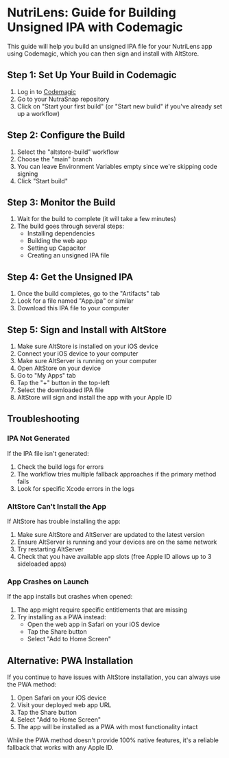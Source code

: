 # NutriLens: Guide for Building Unsigned IPA with Codemagic

This guide will help you build an unsigned IPA file for your NutriLens app using Codemagic, which you can then sign and install with AltStore.

## Step 1: Set Up Your Build in Codemagic

1. Log in to [Codemagic](https://codemagic.io)
2. Go to your NutraSnap repository
3. Click on "Start your first build" (or "Start new build" if you've already set up a workflow)

## Step 2: Configure the Build

1. Select the "altstore-build" workflow
2. Choose the "main" branch
3. You can leave Environment Variables empty since we're skipping code signing
4. Click "Start build"

## Step 3: Monitor the Build

1. Wait for the build to complete (it will take a few minutes)
2. The build goes through several steps:
   - Installing dependencies
   - Building the web app
   - Setting up Capacitor
   - Creating an unsigned IPA file

## Step 4: Get the Unsigned IPA

1. Once the build completes, go to the "Artifacts" tab
2. Look for a file named "App.ipa" or similar
3. Download this IPA file to your computer

## Step 5: Sign and Install with AltStore

1. Make sure AltStore is installed on your iOS device
2. Connect your iOS device to your computer
3. Make sure AltServer is running on your computer
4. Open AltStore on your device
5. Go to "My Apps" tab
6. Tap the "+" button in the top-left
7. Select the downloaded IPA file
8. AltStore will sign and install the app with your Apple ID

## Troubleshooting

### IPA Not Generated

If the IPA file isn't generated:

1. Check the build logs for errors
2. The workflow tries multiple fallback approaches if the primary method fails
3. Look for specific Xcode errors in the logs

### AltStore Can't Install the App

If AltStore has trouble installing the app:

1. Make sure AltStore and AltServer are updated to the latest version
2. Ensure AltServer is running and your devices are on the same network
3. Try restarting AltServer
4. Check that you have available app slots (free Apple ID allows up to 3 sideloaded apps)

### App Crashes on Launch

If the app installs but crashes when opened:

1. The app might require specific entitlements that are missing
2. Try installing as a PWA instead:
   - Open the web app in Safari on your iOS device
   - Tap the Share button
   - Select "Add to Home Screen"

## Alternative: PWA Installation

If you continue to have issues with AltStore installation, you can always use the PWA method:

1. Open Safari on your iOS device
2. Visit your deployed web app URL
3. Tap the Share button
4. Select "Add to Home Screen"
5. The app will be installed as a PWA with most functionality intact

While the PWA method doesn't provide 100% native features, it's a reliable fallback that works with any Apple ID.